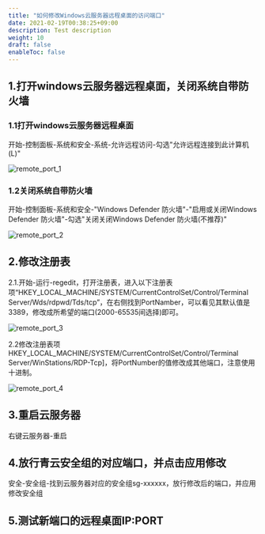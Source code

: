 ```yaml
---
title: "如何修改Windows云服务器远程桌面的访问端口"
date: 2021-02-19T00:38:25+09:00
description: Test description
weight: 10
draft: false
enableToc: false
---
```


## 1.打开windows云服务器远程桌面，关闭系统自带防火墙

### 1.1打开windows云服务器远程桌面
开始-控制面板-系统和安全-系统-允许远程访问-勾选"允许远程连接到此计算机(L)"

![remote_port_1](/compute/vm/_images/remote_port_1.png)

### 1.2关闭系统自带防火墙

开始-控制面板-系统和安全-"Windows Defender 防火墙"-"启用或关闭Windows Defender 防火墙"-勾选"关闭关闭Windows Defender 防火墙(不推荐)"

![remote_port_2](/compute/vm/_images/remote_port_2.png)

## 2.修改注册表

2.1.开始-运行-regedit，打开注册表，进入以下注册表项“HKEY_LOCAL_MACHINE/SYSTEM/CurrentControlSet/Control/Terminal Server/Wds/rdpwd/Tds/tcp”，在右侧找到PortNamber，可以看见其默认值是3389，修改成所希望的端口(2000-65535间选择)即可。

![remote_port_3](/compute/vm/_images/remote_port_3.png)

2.2修改注册表项HKEY_LOCAL_MACHINE/SYSTEM/CurrentControlSet/Control/Terminal Server/WinStations/RDP-Tcp]，将PortNumber的值修改成其他端口，注意使用十进制。

![remote_port_4](/compute/vm/_images/remote_port_4.png)

## 3.重启云服务器

右键云服务器-重启

## 4.放行青云安全组的对应端口，并点击应用修改

安全-安全组-找到云服务器对应的安全组sg-xxxxxx，放行修改后的端口，并应用修改安全组

## 5.测试新端口的远程桌面IP:PORT